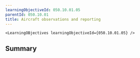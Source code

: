 ```yaml
---
learningObjectiveId: 050.10.01.05
parentId: 050.10.01
title: Aircraft observations and reporting
---
```


```tsx eval
<LearningOBjectives learningObjectiveId={050.10.01.05} />
```

## Summary

